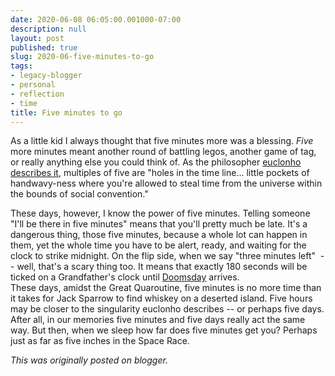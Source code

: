 ```yaml
---
date: 2020-06-08 06:05:00.001000-07:00
description: null
layout: post
published: true
slug: 2020-06-five-minutes-to-go
tags:
- legacy-blogger
- personal
- reflection
- time
title: Five minutes to go
---
```



As a little kid I always thought that five minutes more was a blessing. *Five* more minutes meant another round of battling legos, another game of tag, or really anything else you could think of. As the philosopher [euclonho describes it](https://wwwdabblebabble.wordpress.com/2020/06/02/specific/), multiples of five are "holes in the time line... little pockets of handwavy-ness where you're allowed to steal time from the universe within the bounds of social convention."  
  
These days, however, I know the power of five minutes. Telling someone "I'll be there in five minutes" means that you'll pretty much be late. It's a dangerous thing, those five minutes, because a whole lot can happen in them, yet the whole time you have to be alert, ready, and waiting for the clock to strike midnight. On the flip side, when we say "three minutes left"  -- well, that's a scary thing too. It means that exactly 180 seconds will be ticked on a Grandfather's clock until [Doomsday](https://thebulletin.org/doomsday-clock/) arrives.  
These days, amidst the Great Quaroutine, five minutes is no more time than it takes for Jack Sparrow to find whiskey on a deserted island. Five hours may be closer to the singularity euclonho describes -- or perhaps five days. After all, in our memories five minutes and five days really act the same way. But then, when we sleep how far does five minutes get you? Perhaps just as far as five inches in the Space Race.  

*This was originally posted on blogger.*
